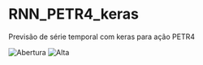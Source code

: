 # RNN_PETR4_keras
Previsão de série temporal com keras para ação PETR4

![Abertura](https://user-images.githubusercontent.com/42444599/53307592-d0b0f600-3878-11e9-816e-e0fa1eb906a4.png)
![Alta](https://user-images.githubusercontent.com/42444599/53307591-cf7fc900-3878-11e9-9f33-1dac135a1da2.png)

